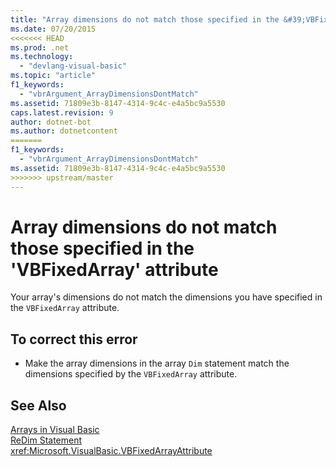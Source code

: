 ```yaml
---
title: "Array dimensions do not match those specified in the &#39;VBFixedArray&#39; attribute"
ms.date: 07/20/2015
<<<<<<< HEAD
ms.prod: .net
ms.technology: 
  - "devlang-visual-basic"
ms.topic: "article"
f1_keywords: 
  - "vbrArgument_ArrayDimensionsDontMatch"
ms.assetid: 71809e3b-8147-4314-9c4c-e4a5bc9a5530
caps.latest.revision: 9
author: dotnet-bot
ms.author: dotnetcontent
=======
f1_keywords: 
  - "vbrArgument_ArrayDimensionsDontMatch"
ms.assetid: 71809e3b-8147-4314-9c4c-e4a5bc9a5530
>>>>>>> upstream/master
---
```

# Array dimensions do not match those specified in the &#39;VBFixedArray&#39; attribute
Your array's dimensions do not match the dimensions you have specified in the `VBFixedArray` attribute.  
  
## To correct this error  
  
-   Make the array dimensions in the array `Dim` statement match the dimensions specified by the `VBFixedArray` attribute.  
  
## See Also  
 [Arrays in Visual Basic](~/docs/visual-basic/programming-guide/language-features/arrays/index.md)  
 [ReDim Statement](../../visual-basic/language-reference/statements/redim-statement.md)  
 <xref:Microsoft.VisualBasic.VBFixedArrayAttribute>
